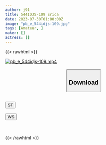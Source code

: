 ```yaml
---
author: j91
title: 544IDJS-109 Erica
date: 2023-07-30T01:00:00Z
image: "pb_e_544idjs-109.jpg"
tags: [Amateur, ]
maker: []
actress: []
---
```



{{< rawhtml >}}

<div class="video" data-videoid="akMvLbD1xjTMJk">
    <a href="javascript:;">
        <img src="https://my.j91.asia/posts/pb_e_544idjs-109/pb_e_544idjs-109.jpg" width="WIDTH" height="HEIGHT" alt="pb_e_544idjs-109.mp4" loading="lazy">
    </a>
</div>

<script type="text/javascript" src="https://j91.asia/asset/on-demand-st.js"></script>

<br>
  <link rel="stylesheet" href="https://j91.asia/asset/bs5.css">
  
  <center>
  <button class="btn btn-primary" type="button" data-bs-toggle="collapse" data-bs-target=".multi-collapse" aria-expanded="false" aria-controls="multiCollapseExample1 multiCollapseExample2"><h2>Download</h2></button></center>
</p>
<div class="row">
  <div class="col">
    <div class="collapse multi-collapse" id="multiCollapseExample1">
      <div class="card card-body">
	      	      <br>
<div class="buttons">  
<a href="https://streamtape.to/v/akMvLbD1xjTMJk"><button class="btn-hover color-3"><i class="fa fa-download"></i> ST</button></a></div>
    </div>
  </div>
</div>
  <div class="col">
    <div class="collapse multi-collapse" id="multiCollapseExample2">
      <div class="card card-body">
	      <br>
<div class="buttons">
    <a href="https://wolfstream.tv/egbt5ct1q0r4.html"><button class="btn-hover color-9"><i class="fa fa-download"></i> WS</button></a></div>
<br><br>
      </div>
    </div>
  </div>
</div>

{{< /rawhtml >}}